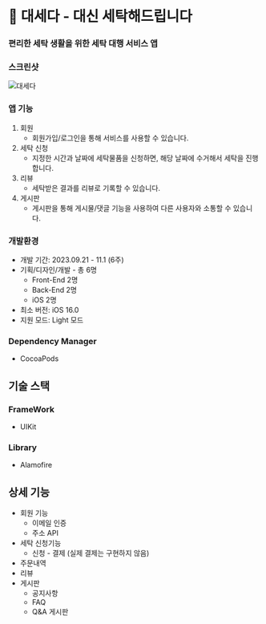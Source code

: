 # **🧺 대세다 - 대신 세탁해드립니다**

### 편리한 세탁 생활을 위한 세탁 대행 서비스 앱

### 스크린샷

![대세다](https://github.com/youngjoo00/daeseda_app/assets/90439413/b35b172a-1ac5-45fd-84ac-abf7a79d303a)


### **앱 기능**

1. 회원
    - 회원가입/로그인을 통해 서비스를 사용할 수 있습니다.
2. 세탁 신청
    - 지정한 시간과 날짜에 세탁물품을 신청하면, 해당 날짜에 수거해서 세탁을 진행합니다.
3. 리뷰
    - 세탁받은 결과를 리뷰로 기록할 수 있습니다.
4. 게시판
    - 게시판을 통해 게시물/댓글 기능을 사용하여 다른 사용자와 소통할 수 있습니다.
    

### **개발환경**

- 개발 기간: 2023.09.21 - 11.1 (6주)
- 기획/디자인/개발 - 총 6명
    - Front-End 2명
    - Back-End 2명
    - iOS 2명
- 최소 버전: iOS 16.0
- 지원 모드: Light 모드

### **Dependency Manager**

- CocoaPods

## 기술 스택

### **FrameWork**

- UIKit

### **Library**

- Alamofire

## 상세 기능

- 회원 기능
    - 이메일 인증
    - 주소 API
- 세탁 신청기능
    - 신청 - 결제 (실제 결제는 구현하지 않음)
- 주문내역
- 리뷰
- 게시판
    - 공지사항
    - FAQ
    - Q&A 게시판
